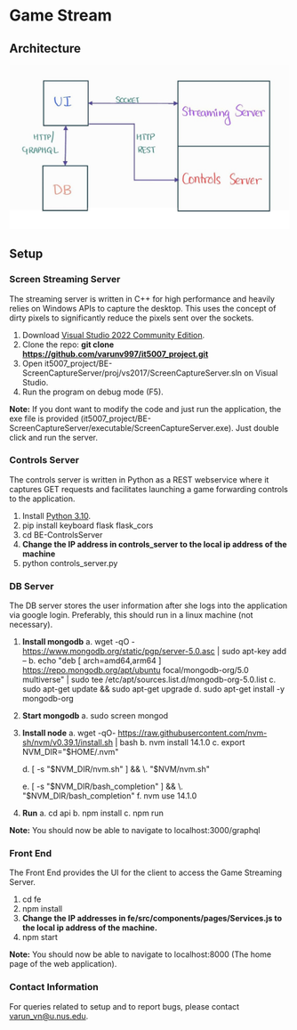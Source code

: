 # Game Stream

## Architecture
![Architecture Diagram](architecture_diagram.jpg)

## Setup
### Screen Streaming Server
The streaming server is written in C++ for high performance and heavily relies on Windows APIs to capture the desktop. This uses the concept of dirty pixels to significantly reduce the pixels sent over the sockets.

1. Download [Visual Studio 2022 Community Edition](https://visualstudio.microsoft.com/downloads/).
2. Clone the repo: **git clone https://github.com/varunv997/it5007_project.git** 
3. Open it5007_project/BE-ScreenCaptureServer/proj/vs2017/ScreenCaptureServer.sln on Visual Studio.
4. Run the program on debug mode (F5).

**Note:** If you dont want to modify the code and just run the application, the exe file is provided (it5007_project/BE-ScreenCaptureServer/executable/ScreenCaptureServer.exe). Just double click and run the server.

### Controls Server
The controls server is written in Python as a REST webservice where it captures GET requests and facilitates launching a game forwarding controls to the application.

1. Install [Python 3.10](https://www.python.org/downloads/).
2. pip install keyboard flask flask_cors
3. cd BE-ControlsServer
4. **Change the IP address in controls_server to the local ip address of the machine**
5. python controls_server.py

### DB Server
The DB server stores the user information after she logs into the application via google login. Preferably, this should run in a linux machine (not necessary).

1. **Install mongodb**
    a. wget -qO - https://www.mongodb.org/static/pgp/server-5.0.asc | sudo apt-key add –
    b. echo "deb [ arch=amd64,arm64 ] https://repo.mongodb.org/apt/ubuntu focal/mongodb-org/5.0 multiverse" | sudo tee /etc/apt/sources.list.d/mongodb-org-5.0.list
    c. sudo apt-get update && sudo apt-get upgrade
    d. sudo apt-get install -y mongodb-org
2. **Start mongodb**
    a. sudo screen mongod
3. **Install node**
    a. wget -qO- https://raw.githubusercontent.com/nvm-sh/nvm/v0.39.1/install.sh | bash
    b. nvm install 14.1.0
    c. export NVM_DIR="$HOME/.nvm"

    d. [ -s "$NVM_DIR/nvm.sh" ] && \\. "\$NVM/nvm.sh"

    e. [ -s "$NVM_DIR/bash_completion" ] && \\. "\$NVM_DIR/bash_completion"
    f. nvm use 14.1.0
4. **Run**
    a. cd api
    b. npm install
    c. npm run

**Note:** You should now be able to navigate to localhost:3000/graphql

### Front End
The Front End provides the UI for the client to access the Game Streaming Server.
1. cd fe
2. npm install
3. **Change the IP addresses in fe/src/components/pages/Services.js to the local ip address of the machine.**
4. npm start

**Note:** You should now be able to navigate to localhost:8000 (The home page of the web application).

### Contact Information
For queries related to setup and to report bugs, please contact varun_vn@u.nus.edu.